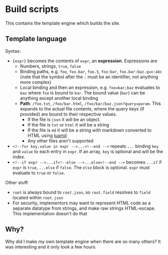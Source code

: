 # Build scripts

This contains the template engine which builds the site.

## Template language

Syntax:

- `{expr}` becomes the contents of `expr`, an **expression**. Expressions are
  - Numbers, strings, `true`, `false`
  - Binding paths, e.g. `foo`, `foo.bar`, `foo.5`, `foo:bar`, `foo.bar:baz.qux:abc` (note that the symbol after the `:` must be an identifier, not anything more complex)
  - Local binding and then an expression, e.g. `foo=bar;baz` evaluates to `baz` where `foo` is bound to `bar`. The bound value (`bar`) can be anything except another local binding
  - **Path**: `/foo.txt`, `/foo/bar.html`, `/foo/bar/baz.json?query=param`. This expands to the actual file contents, where the query keys (if provided) are bound to their respective values.
    - If the file is `json` it will be an object.
    - If the file is `txt` or `html` it will be a string
    - If the file is `md` it will be a string with markdown converted to HTML using [luamd](https://github.com/bakpakin/luamd)
    - Any other files aren't supported
- `<!--for key,value in expr -->...<!--end -->` repeats `...` binding `key` and `value` to each entry in `expr`. If an array, `key` is optional and will be the index.
- `<!--if expr -->...if<!--else -->...else<!--end -->` becomes `...if` if `expr` is `true`, `...else` if `false`. The `else` block is optional. `expr` must evaluate to `true` or `false`.

Other stuff:

- `root` is always bound to `root.json`, so `root.field` resolves to `field` located within `root.json`
- For security, implementors may want to represent HTML code as a separate datatype from strings, and make raw strings HTML-escape. This implementation doesn't do that

## Why?

Why did I make my own template engine when there are so many others? It was interesting and it only took a few hours.
